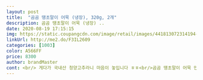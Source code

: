 ```yaml
---
layout: post 
title:  "곰곰 땡초말이 어묵 (냉장), 320g, 2개" 
description: 곰곰 땡초말이 어묵 (냉장) ..
date: 2020-08-19 17:15:15 
img: https://static.coupangcdn.com/image/retail/images/441813072314194-e2d4cca7-1059-4f7f-9d59-0c9c118f9fe0.jpg 
linkUrl: http://me2.do/F3IL2609 
categories: [1003] 
color: A566FF 
price: 8300 
author: brandMaster 
cont: <br/> 게다가 국내산 청양고추라니 마음이 놓입니다 ㅎㅎ<br/>곰곰 땡초말이 어묵 만족합니다!!<br/>냉장고에 있으면 반찬이나 안주 걱정이 없네요!<br/>땡초가 들어있어서 매콤하다보니 물리지 않고 계속 들어가네요.<br/><br/>땡초말이 어묵!<br/>매콤하니 먹을수있어서 잘들어갔고<br/>반찬으로 먹기도 좋고 안주로 먹기에도 좋아요!<br/>생각보다 양이 많아서 다양하게 먹을 수 있을 것 같습니다.<br/><br/>에어프라이어에 돌려서 그대로 집에 있는 소스랑 찍어먹어도 꿀맛이에요.<br/><br/>일반 어묵볶음 하듯이 만들어도 크게 간을 하지 않아도 맛있고<br/>청양고추가 함유되어있어서그런지 느끼하지않고!<br/>칠리소스랑 먹어도 너무 맛있어요!<br/>케찹과 머스타드에 찍어 먹어도 잘어울리고 계란지단을 묻혀 먹어도 맛있네요 ㅎㅎ<br/>크기도작아서 먹기간편합니다!!<br/>평소 어묵을 좋아하는데 곰곰 땡초말이 어묵에는 청양고추가 들어가 있어서 매콤하고 칼칼한 맛을 느낄 수 있습니다.<br/><br/> 
---
```

 